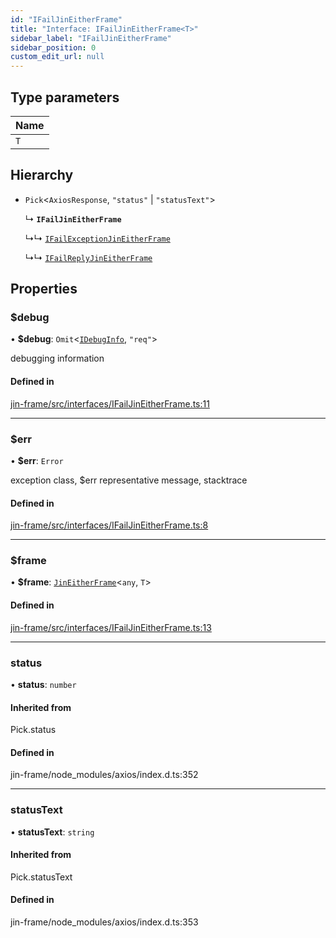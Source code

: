 ```yaml
---
id: "IFailJinEitherFrame"
title: "Interface: IFailJinEitherFrame<T>"
sidebar_label: "IFailJinEitherFrame"
sidebar_position: 0
custom_edit_url: null
---
```


## Type parameters

| Name |
| :------ |
| `T` |

## Hierarchy

- `Pick`<`AxiosResponse`, ``"status"`` \| ``"statusText"``\>

  ↳ **`IFailJinEitherFrame`**

  ↳↳ [`IFailExceptionJinEitherFrame`](IFailExceptionJinEitherFrame.md)

  ↳↳ [`IFailReplyJinEitherFrame`](IFailReplyJinEitherFrame.md)

## Properties

### $debug

• **$debug**: `Omit`<[`IDebugInfo`](IDebugInfo.md), ``"req"``\>

debugging information

#### Defined in

[jin-frame/src/interfaces/IFailJinEitherFrame.ts:11](https://github.com/imjuni/jin-frame/blob/8c406fc/src/interfaces/IFailJinEitherFrame.ts#L11)

___

### $err

• **$err**: `Error`

exception class, $err representative message, stacktrace

#### Defined in

[jin-frame/src/interfaces/IFailJinEitherFrame.ts:8](https://github.com/imjuni/jin-frame/blob/8c406fc/src/interfaces/IFailJinEitherFrame.ts#L8)

___

### $frame

• **$frame**: [`JinEitherFrame`](../classes/JinEitherFrame.md)<`any`, `T`\>

#### Defined in

[jin-frame/src/interfaces/IFailJinEitherFrame.ts:13](https://github.com/imjuni/jin-frame/blob/8c406fc/src/interfaces/IFailJinEitherFrame.ts#L13)

___

### status

• **status**: `number`

#### Inherited from

Pick.status

#### Defined in

jin-frame/node_modules/axios/index.d.ts:352

___

### statusText

• **statusText**: `string`

#### Inherited from

Pick.statusText

#### Defined in

jin-frame/node_modules/axios/index.d.ts:353
